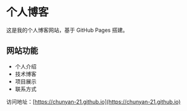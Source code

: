 # 个人博客

这是我的个人博客网站，基于 GitHub Pages 搭建。

## 网站功能

- 个人介绍
- 技术博客
- 项目展示
- 联系方式

访问地址：[https://chunyan-21.github.io](https://chunyan-21.github.io)
